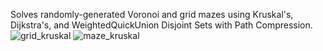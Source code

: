 Solves randomly-generated Voronoi and grid mazes using Kruskal's, Dijkstra's, and WeightedQuickUnion Disjoint Sets with Path Compression.
![grid_kruskal](https://user-images.githubusercontent.com/59628024/103248940-be46ee00-4921-11eb-914b-052a4f0f7179.PNG)
![maze_kruskal](https://user-images.githubusercontent.com/59628024/103248943-c1da7500-4921-11eb-9224-66c7fe904a46.PNG)
